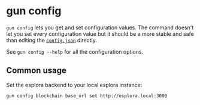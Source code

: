 # gun config

`gun config` lets you get and set configuration values.
The command doesn't let you set every configuration value but it should be a more stable and safe than editing the [`config.json`] directly.

See `gun config --help` for all the configuration options.

[`config.json`]: ../config.md


## Common usage

Set the esplora backend to your local esplora instance:

```
gun config blockchain base_url set http://esplora.local:3000
```
